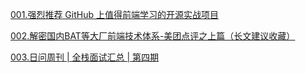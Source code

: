 [001.强烈推荐 GitHub 上值得前端学习的开源实战项目](https://blog.csdn.net/ch834301/article/details/92095591)  

[002.解密国内BAT等大厂前端技术体系-美团点评之上篇（长文建议收藏）](https://juejin.im/post/5de6474bf265da33af512598) 

[003.日问周刊 | 全栈面试汇总 | 第四期](https://juejin.im/post/5de84cf86fb9a016121b28f4) 
